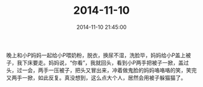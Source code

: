 ﻿---
title: 2014-11-10
date: 2014-11-10 21:45:00
tags:
categories: 爸爸
---
晚上和小P妈妈一起给小P喂奶粉，脱衣，换尿不湿，洗脸毕，妈妈给小P盖上被子，我下床要走。妈妈说，“你看”，我就回头，看到小P两手把被子一掀，盖过头，过一会，两手一压被子，把头又冒出来，冲着做鬼脸的妈妈咯咯咯的笑，笑完又两手一掀，如此反复。真没想到，这么点大个人，居然会用被子躲猫猫了。